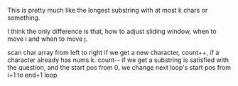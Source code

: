 
This is pretty much like the longest substring with at most k chars or something.    

I think the only difference is that,  how to adjust sliding window, when to move i and when to move j.       

scan char array from left to right
if we get a new character, count++, if a character already has nums k. count--
if we get a substring is satisfied with the question, and the start pos from 0, we change next loop's start pos from i+1 to end+1
loop   


